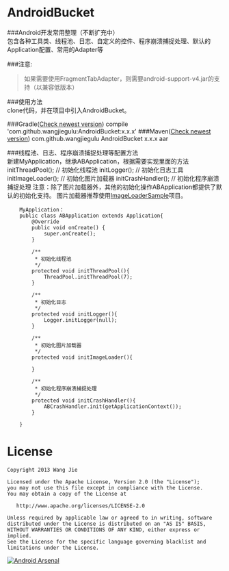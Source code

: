 AndroidBucket
=============

###Android开发常用整理（不断扩充中）<br/>包含各种工具类、线程池、日志、自定义的控件、程序崩溃捕捉处理、默认的Application配置、常用的Adapter等

###注意: <br/>
> 如果需要使用FragmentTabAdapter，则需要android-support-v4.jar的支持（以兼容低版本）

###使用方法<br/>
        clone代码，并在项目中引入AndroidBucket。
        
###Gradle([Check newest version](http://search.maven.org/#search%7Cga%7C1%7Ca%3A%22AndroidBucket%22))
        compile 'com.github.wangjiegulu:AndroidBucket:x.x.x'
###Maven([Check newest version](http://search.maven.org/#search%7Cga%7C1%7Ca%3A%22AndroidBucket%22))
        <dependency>
          <groupId>com.github.wangjiegulu</groupId>
          <artifactId>AndroidBucket</artifactId>
          <version>x.x.x</version>
          <type>aar</type>
        </dependency>

###线程池、日志、程序崩溃捕捉处理等配置方法<br/>
        新建MyApplication，继承ABApplication，根据需要实现里面的方法
        initThreadPool(); // 初始化线程池
        initLogger(); // 初始化日志工具
        initImageLoader(); // 初始化图片加载器
        initCrashHandler(); // 初始化程序崩溃捕捉处理
        注意：除了图片加载器外，其他的初始化操作ABApplication都提供了默认的初始化支持。
        图片加载器推荐使用[ImageLoaderSample](https://github.com/wangjiegulu/ImageLoaderSample)项目。

        MyApplication：
        public class ABApplication extends Application{
            @Override
            public void onCreate() {
                super.onCreate();
            }

            /**
             * 初始化线程池
             */
            protected void initThreadPool(){
                ThreadPool.initThreadPool(7);
            }

            /**
             * 初始化日志
             */
            protected void initLogger(){
                Logger.initLogger(null);
            }

            /**
             * 初始化图片加载器
             */
            protected void initImageLoader(){

            }

            /**
             * 初始化程序崩溃捕捉处理
             */
            protected void initCrashHandler(){
                ABCrashHandler.init(getApplicationContext());
            }

        }

License
=======

    Copyright 2013 Wang Jie

    Licensed under the Apache License, Version 2.0 (the "License");
    you may not use this file except in compliance with the License.
    You may obtain a copy of the License at

       http://www.apache.org/licenses/LICENSE-2.0

    Unless required by applicable law or agreed to in writing, software
    distributed under the License is distributed on an "AS IS" BASIS,
    WITHOUT WARRANTIES OR CONDITIONS OF ANY KIND, either express or implied.
    See the License for the specific language governing blacklist and
    limitations under the License.



[![Android Arsenal](https://img.shields.io/badge/Android%20Arsenal-AndroidBucket-brightgreen.svg?style=flat)](http://android-arsenal.com/details/1/1579)
